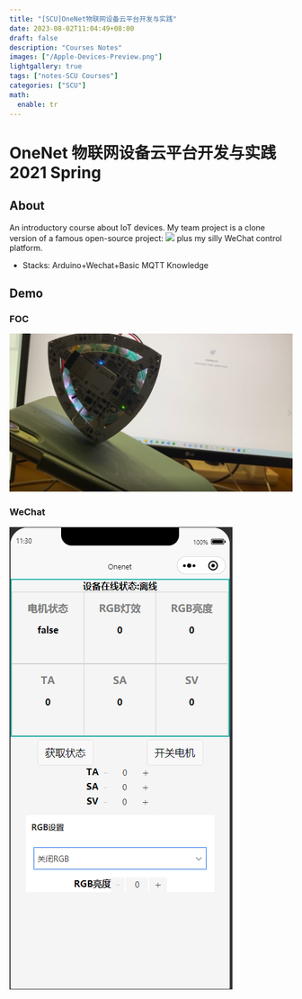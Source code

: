 ```yaml
---
title: "[SCU]OneNet物联网设备云平台开发与实践"
date: 2023-08-02T11:04:49+08:00
draft: false
description: "Courses Notes"
images: ["/Apple-Devices-Preview.png"]
lightgallery: true
tags: ["notes-SCU Courses"]
categories: ["SCU"]
math:
  enable: tr
---
```



# OneNet 物联网设备云平台开发与实践 2021 Spring

## About
An introductory course about IoT devices. My team project is a clone version of a famous open-source project: [![](https://img.shields.io/badge/Gitee-foc-blue)](https://gitee.com/coll45/foc)
plus my silly WeChat control platform.

- Stacks: Arduino+Wechat+Basic MQTT Knowledge

## Demo
### FOC
![Alt text](./SCUimages/FOC.png)
### WeChat
![Alt text](./SCUimages/小程序界面.png)